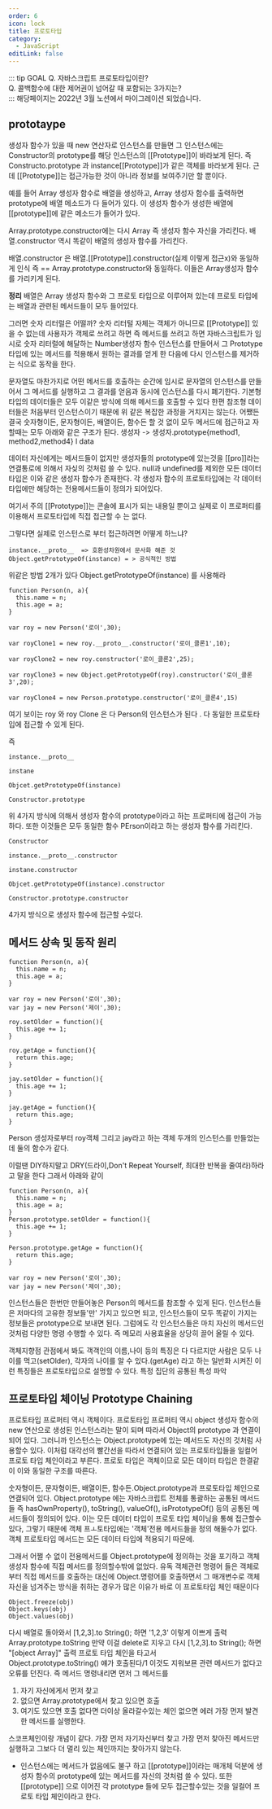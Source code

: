 ```yaml
---
order: 6
icon: lock
title: 프로토타입
category:
  - JavaScript
editLink: false
---
```


::: tip GOAL
Q. 자바스크립트 프로토타입이란?  
Q. 콜백함수에 대한 제어권이 넘어갈 때 포함되는 3가지는?  
:::
해당페이지는 2022년 3월 노션에서 마이그레이션 되었습니다.

## prototaype

생성자 함수가 있을 때 new 연산자로 인스턴스를 만들면 그 인스턴스에는 Constructor의 prototype를 해당 인스턴스의 [[Prototype]]이 바라보게 된다.
즉 Constructo.prototype 과 instance[[Prototype]]가 같은 객체를 바라보게 된다.
근데 [[Prototype]]는 접근가능한 것이 아니라 정보를 보여주기만 할 뿐이다.

예를 들어 Array 생성자 함수로 배열을 생성하고, Array 생성자 함수를 출력하면 prototype에 배열 메소드가 다 들어가 있다.
이 생성자 함수가 생성한 배열에 [[prototype]]에 같은 메소드가 들어가 있다.

Array.prototype.constructor에는 다시 Array 즉 생성자 함수 자신을 가리킨다.
배열.constructor 역시 똑같이 배열의 생성자 함수를 가리킨다.

배열.constructor 은 배열.[[Prototype]].constructor(실제 이렇게 접근x)와 동일하게 인식
즉 == Array.prototype.constructor와 동일하다.
이들은 Array생성자 함수를 가리키게 된다.

**정리**
배열은 Array 생성자 함수와 그 프로토 타입으로 이루어져 있는데 프로토 타입에는 배열과 관련된 메서드들이 모두 들어있다.

그러면 숫자 리터럴은 어떨까? 숫자 리터털 자체는 객체가 아니므로 [[Prototype]] 있을 수 없는데 사용자가 객체로 쓰려고 하면 즉 메서드를 쓰려고 하면 자바스크립트가 임시로 숫자 리터럴에 해달하는 Number생성자 함수 인스턴스를 만들어서 그 Prototype 타입에 있는 메서드를 적용해서 원하는 결과를 얻게 한 다음에 다시 인스턴스를 제거하는 식으로 동작을 한다.

문자열도 마찬가지로 어떤 메서드를 호출하는 순간에 임시로 문자열의 인스턴스를 만들어서 그 메서드를 실행하고 그 결과를 얻음과 동시에 인스턴스를 다시 폐기한다. 기본형 타입의 데이터들은 모두 이같은 방식에 의해 메서드를 호출할 수 있다
한편 참조형 데이터들은 처음부터 인스턴스이기 때문에 위 같은 복잡한 과정을 거치지는 않는다.
어쨌든 결국 숫자형이든, 문자형이든, 배열이든, 함수든 할 것 없이 모두 메서드에 접근하고 자 할때는
모두 아래와 같은 구조가 된다.
생성자 -> 생성자.prototype{method1, method2,method4}
l
data

데이터 자신에게는 메서드들이 없지만 생성자들의 prototype에 있는것을 [[pro]]라는 연결통로에 의해서 자싲의 것처럼 쓸 수 있다.
null과 undefined를 제외한 모든 데이터 타입은 이와 같은 생성자 함수가 존재한다. 각 생성자 함수의 프로토타입에는 각 데이터 타입에만 해당하는 전용메서드들이 정의가 되어있다.

여기서 주의 [[Prototype]]는 콘솔에 표시가 되는 내용일 뿐이고 실제로 이 프로퍼티를 이용해서 프로토타입에 직접 접근할 수 는 없다.

그렇다면 실제로 인스턴스로 부터 접근하려면 어떻게 하느냐?

```
instance.__proto__  => 호환성차원에서 문사화 해준 것
Object.getPrototypeOf(instance) = > 공식적인 방법
```

위같은 방법 2개가 있다
Object.getPrototypeOf(instance) 를 사용해라

```
function Person(n, a){
  this.name = n;
  this.age = a;
}

var roy = new Person('로이',30);

var royClone1 = new roy.__proto__.constructor('로이_클론1',10);

var royClone2 = new roy.constructor('로이_클론2',25);

var royClone3 = new Object.getPrototypeOf(roy).constructor('로이_클론3',20);

var royClone4 = new Person.prototype.constructor('로이_클론4',15)
```

여기 보이는 roy 와 roy Clone 은 다 Person의 인스턴스가 된다 . 다 동일한 프로토타입에 접근할 수 있게 된다.

즉

```
instance.__proto__

instane

Objcet.getPrototypeOf(instance)

Constructor.prototype
```

위 4가지 방식에 의해서 생성자 함수의 prototype이라고 하는 프로퍼티에 접근이 가능하다.
또한 이것들은 모두 동일한 함수 PErson이라고 하는 생성자 함수를 가리킨다.

```
Constructor

instance.__proto__.constructor

instane.constructor

Objcet.getPrototypeOf(instance).constructor

Constructor.prototype.constructor

```

4가지 방식으로 생성자 함수에 접근할 수있다.

## 메서드 상속 및 동작 원리

```
function Person(n, a){
  this.name = n;
  this.age = a;
}

var roy = new Person('로이',30);
var jay = new Person('제이',30);

roy.setOlder = function(){
  this.age += 1;
}

roy.getAge = function(){
  return this.age;
}

jay.setOlder = function(){
  this.age += 1;
}

jay.getAge = function(){
  return this.age;
}

```

Person 생성자로부터 roy객체 그리고 jay라고 하는 객체 두개의 인스턴스를 만들었는데
둘의 함수가 같다.

이럴땐 DIY하지말고 DRY(드라이,Don't Repeat Yourself, 최대한 반복을 줄여라)하라고 말을 한다 그래서
아래와 같이

```
function Person(n, a){
  this.name = n;
  this.age = a;
}
Person.prototype.setOlder = function(){
  this.age += 1;
}

Person.prototype.getAge = function(){
  return this.age;
}

var roy = new Person('로이',30);
var jay = new Person('제이',30);

```

인스턴스들은 한번만 만들어놓은 Person의 메서드를 참조할 수 있게 된다.
인스턴스들은 저마다의 고유한 정보들'만' 가지고 있으면 되고,
인스턴스들이 모두 똑같이 가지는 정보들은 prototype으로 보내면 된다.
그럼에도 각 인스턴스들은 마치 자신의 메서드인 것처럼 다양한 명령 수행할 수 있다.
즉 메모리 사용효율을 상당히 끌어 올릴 수 있다.

객체지향점 관점에서 봐도 객객인의 이름,나이 등의 특징은 다 다르지만
사람은 모두 나이를 먹고(setOlder), 각자의 나이를 알 수 있다.(getAge) 라고 하는
일반화 시켜진 이런 특징들은 프로토타입으로 설명할 수 있다. 특정 집단의 공통된 특성 파악

## 프로토타입 체이닝 Prototype Chaining

프로토타입 프로퍼티 역시 객체이다. 프로토타입 프로퍼티 역시 object 생성자 함수의 new 연산으로 생성된
인스턴스라는 말이 되며 따라서 Object의 prototype 과 연결이 되어 있다. 그러니까 인스턴스는 Object.prototype에 있는 메서드도 자신의 것처럼 사용할수 있다.
이처럼 대각선의 빨간선을 따라서 연결되어 있는 프로토타입들을 일컬어 프로토 타입 체인이라고 부른다.
프로토 타입은 객체이므로 모든 데이터 타입은 한결같이 이와 동일한 구조를 따른다.

숫자형이든, 문자형이든, 배열이든, 함수든.Object.prototype과 프로토타입 체인으로 연결되어 있다.
Object.prototype 에는 자바스크립트 전체를 통괄하는 공통된 메서드들 즉 hasOwnProperty(), toString(),
valueOf(), isPrototypeOf() 등의 공통된 메서드들이 정의되어 있다.
이는 모든 데이터 타입이 프로토 타입 체이닝을 통해 접근할수 있다,
그렇기 때문에 객체 프ㅗ토타입에는 '객체'전용 메서드들을 정의 해둘수가 없다. 객체 프로토타입 메서드는 모든
데이터 타입에 적용되기 따문에.

그래서 어쩔 수 없이 전용메서드를 Object.prototype에 정의하는 것을 포기하고 객체 생성자 함수에 직접 메서드를 정의할수밖에 없었다. 유독 객체관련 명령어 들은 객체로 부터 직접 메서드를 호출하는 대신에
Object.명령어를 호출하면서 그 매개변수로 객체 자신을 넘겨주는 방식을 취하는 경우가 많은 이유가 바로 이 프로토타입 체인 때문이다

```
Object.freeze(obj)
Object.keys(obj)
Object.values(obj)
```

다시 배열로 돌아와서
[1,2,3].to String(); 하면
'1,2,3' 이렇게 이쁘게 출력 Array.prototype.toString
만약 이걸 delete로 지우고 다시
[1,2,3].to String(); 하면
"[object Array]" 출력
프로토 타입 체인을 타고서  
Object.prototype.toString() 얘가 호출된다/1
이것도 지워보묜
관련 메서드가 없다고 오류를 던진다.
즉 메서드 명령내리면
먼저 그 메서드를

1. 자기 자신에게서 먼저 찾고
2. 없으면 Array.prototype에서 찾고 있으면 호출
3. 여기도 있으면 호출 없다면 더이상 올라갈수있는 체인 없으면 에러
   가장 먼저 발견한 메서드를 실행한다.

스코프체인이랑 개념이 같다. 가장 먼저 자기자신부터 찾고 가장 먼저 찾아진 메서드만 실행하고 그보다 더 멀리 있는 체인까지는 찾아가지 않는다.

- 인스턴스에는 메서드가 없음에도 불구 하고 [[prototype]]이라는 매개체 덕분에 생성자 함수의 prototype에 있는 메서드를 자신의 것처럼 쓸 수 있다. 또한 [[prototype]] 으로 이어진 각 prototype 들에 모두 접근할수있는 것을 일컬어 프로토 타입 체인이라고 한다.
